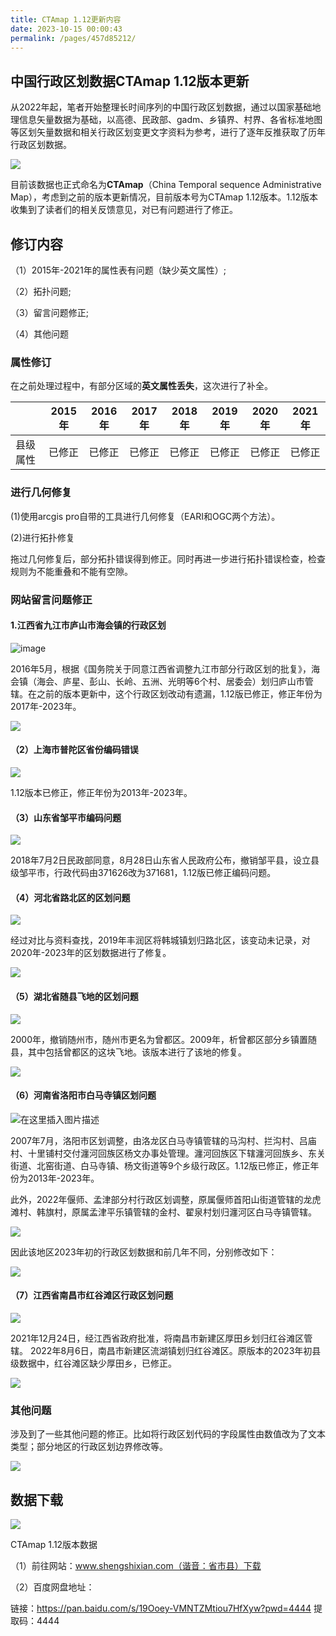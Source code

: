 ```yaml
---
title: CTAmap 1.12更新内容
date: 2023-10-15 00:00:43
permalink: /pages/457d85212/
---
```


## 中国行政区划数据CTAmap 1.12版本更新

从2022年起，笔者开始整理长时间序列的中国行政区划数据，通过以国家基础地理信息矢量数据为基础，以高德、民政部、gadm、乡镇界、村界、各省标准地图等区划矢量数据和相关行政区划变更文字资料为参考，进行了逐年反推获取了历年行政区划数据。

![](https://img-blog.csdnimg.cn/9479854a75c046baaafa2a3d0622608b.png)

目前该数据也正式命名为**CTAmap**（China Temporal sequence Administrative Map），考虑到之前的版本更新情况，目前版本号为CTAmap 1.12版本。1.12版本收集到了读者们的相关反馈意见，对已有问题进行了修正。

## 修订内容

（1）2015年-2021年的属性表有问题（缺少英文属性）;

（2）拓扑问题;

（3）留言问题修正;

（4）其他问题

### 属性修订

在之前处理过程中，有部分区域的**英文属性丢失**，这次进行了补全。

|          | 2015年 | 2016年 | 2017年 | 2018年 | 2019年 | 2020年 | 2021年 |
| -------- | ------ | ------ | ------ | ------ | ------ | ------ | ------ |
| 县级属性 | 已修正 | 已修正 | 已修正 | 已修正 | 已修正 | 已修正 | 已修正 |



### 进行几何修复

(1)使用arcgis pro自带的工具进行几何修复（EARI和OGC两个方法）。

(2)进行拓扑修复

拖过几何修复后，部分拓扑错误得到修正。同时再进一步进行拓扑错误检查，检查规则为不能重叠和不能有空隙。

### 网站留言问题修正

#### 1.江西省九江市庐山市海会镇的行政区划

![image](https://img-blog.csdnimg.cn/2be52415d45c4d6587b939f7c84b2403.png)



2016年5月，根据《国务院关于同意江西省调整九江市部分行政区划的批复》，海会镇（海会、庐星、彭山、长岭、五洲、光明等6个村、居委会）划归庐山市管辖。在之前的版本更新中，这个行政区划改动有遗漏，1.12版已修正，修正年份为2017年-2023年。

![](https://img-blog.csdnimg.cn/afc4e2be5d334244bb4f88074e125e60.png)

#### （2）上海市普陀区省份编码错误

![](https://img-blog.csdnimg.cn/608108205d1b410f9f2f3597069b18d0.png)

1.12版本已修正，修正年份为2013年-2023年。

#### （3）山东省邹平市编码问题

![](https://img-blog.csdnimg.cn/bc1a019384da4ae3a322ea9e8369f1bb.png)

2018年7月2日民政部同意，8月28日山东省人民政府公布，撤销邹平县，设立县级邹平市，行政代码由371626改为371681，1.12版已修正编码问题。

#### （4）河北省路北区的区划问题

![](https://img-blog.csdnimg.cn/522a4590aaad476798694d01c359ab31.png)

经过对比与资料查找，2019年丰润区将韩城镇划归路北区，该变动未记录，对2020年-2023年的区划数据进行了修复。

![](https://img-blog.csdnimg.cn/143ce0fd77af450ba36a9f30f75d6aa1.png)

#### （5）湖北省随县飞地的区划问题

![](https://img-blog.csdnimg.cn/1587f996eb0544ef92e54cfd17a2446c.png)

2000年，撤销随州市，随州市更名为曾都区。2009年，析曾都区部分乡镇置随县，其中包括曾都区的这块飞地。该版本进行了该地的修复。

![](https://img-blog.csdnimg.cn/5e4bb88854cd420299989470599c8c7e.png)

#### （6）河南省洛阳市白马寺镇区划问题

![在这里插入图片描述](https://img-blog.csdnimg.cn/58559cc789e94123a50ae587849f1fff.png)

2007年7月，洛阳市区划调整，由洛龙区白马寺镇管辖的马沟村、拦沟村、吕庙村、十里铺村交付瀍河回族区杨文办事处管理。瀍河回族区下辖瀍河回族乡、东关街道、北窑街道、白马寺镇、杨文街道等9个乡级行政区。1.12版已修正，修正年份为2013年-2023年。

此外，2022年偃师、孟津部分村行政区划调整，原属偃师首阳山街道管辖的龙虎滩村、韩旗村，原属孟津平乐镇管辖的金村、翟泉村划归瀍河区白马寺镇管辖。

![](http://pics.landcover100.com/pics/20232302/63b2992676586.jpg)

因此该地区2023年初的行政区划数据和前几年不同，分别修改如下：

![](https://img-blog.csdnimg.cn/a713f382731e478abf60d77024114daa.png)

#### （7）江西省南昌市红谷滩区行政区划问题

![](https://img-blog.csdnimg.cn/83746eff67904ee29a72805fe157559a.png)

2021年12月24日，经江西省政府批准，将南昌市新建区厚田乡划归红谷滩区管辖。 2022年8月6日，南昌市新建区流湖镇划归红谷滩区。原版本的2023年初县级数据中，红谷滩区缺少厚田乡，已修正。

![](https://img-blog.csdnimg.cn/5ec7a058f6b04747ac2982be19f5edf9.png)



### 其他问题

涉及到了一些其他问题的修正。比如将行政区划代码的字段属性由数值改为了文本类型；部分地区的行政区划边界修改等。

![](https://img-blog.csdnimg.cn/ebbfe9100ac045618e9311aff1be1fa1.png)

## 数据下载

![](https://img-blog.csdnimg.cn/3fc5c439705046d387a1e84b8c3ead19.png)

CTAmap 1.12版本数据

（1）前往网站：www.shengshixian.com（谐音：省市县）下载

（2）百度网盘地址：

链接：https://pan.baidu.com/s/19Ooey-VMNTZMtiou7HfXyw?pwd=4444 
提取码：4444 
